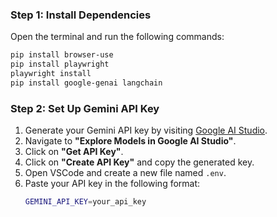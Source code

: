 ### Step 1: Install Dependencies
Open the terminal and run the following commands:
```sh
pip install browser-use
pip install playwright
playwright install
pip install google-genai langchain
```

### Step 2: Set Up Gemini API Key
1. Generate your Gemini API key by visiting [Google AI Studio](https://ai.google.dev/).
2. Navigate to **"Explore Models in Google AI Studio"**.
3. Click on **"Get API Key"**.
4. Click on **"Create API Key"** and copy the generated key.
5. Open VSCode and create a new file named `.env`.
6. Paste your API key in the following format:
   ```sh
   GEMINI_API_KEY=your_api_key
   ```


